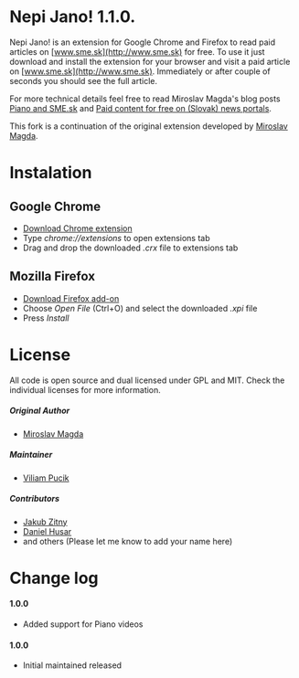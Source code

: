 Nepi Jano! 1.1.0.
============

Nepi Jano! is an extension for Google Chrome and Firefox to read paid articles on [www.sme.sk](http://www.sme.sk) for free. To use it just download and install the extension for your browser and visit a paid article on [www.sme.sk](http://www.sme.sk). Immediately or after couple of seconds you should see the full article.

For more technical details feel free to read Miroslav Magda's blog posts [Piano and SME.sk](http://blog.ejci.net/2013/04/21/piano-and-sme-sk/) and [Paid content for free on (Slovak) news portals](http://blog.ejci.net/2013/05/19/paid-content-for-free-on-slovak-news-portals/).

This fork is a continuation of the original extension developed by [Miroslav Magda](https://github.com/ejci/nepi-jano).

# Instalation

## Google Chrome

* [Download Chrome extension](https://github.com/viliampucik/nepi-jano/raw/master/releases/nepi-jano-1.1.0.crx)
* Type *chrome://extensions* to open extensions tab
* Drag and drop the downloaded *.crx* file to extensions tab

## Mozilla Firefox

* [Download Firefox add-on](https://github.com/viliampucik/nepi-jano/raw/master/releases/nepi-jano-1.1.0.xpi)
* Choose *Open File* (Ctrl+O) and select the downloaded *.xpi*  file
* Press *Install*

# License

All code is open source and dual licensed under GPL and MIT. Check the individual licenses for more information.

##### Original Author
* [Miroslav Magda](http://ejci.net)

##### Maintainer
* [Viliam Pucik](https://github.com/viliampucik)

##### Contributors
* [Jakub Zitny](https://github.com/jakubzitny)
* [Daniel Husar](https://github.com/danielhusar)
* and others (Please let me know to add your name here)

# Change log

#### 1.0.0

* Added support for Piano videos

#### 1.0.0

* Initial maintained released